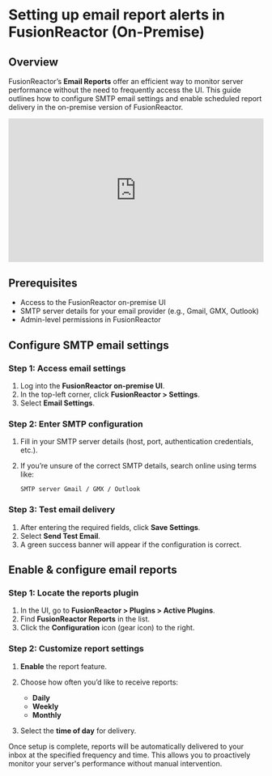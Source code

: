 # Setting up email report alerts in FusionReactor (On-Premise)

## Overview

FusionReactor’s **Email Reports** offer an efficient way to monitor server performance without the need to frequently access the UI. This guide outlines how to configure SMTP email settings and enable scheduled report delivery in the on-premise version of FusionReactor.

<div style="padding:56.25% 0 0 0;position:relative;"><iframe src="https://player.vimeo.com/video/1081897822?badge=0&amp;autopause=0&amp;player_id=0&amp;app_id=58479" frameborder="0" allow="autoplay; fullscreen; picture-in-picture; clipboard-write; encrypted-media" style="position:absolute;top:0;left:0;width:100%;height:100%;" title="Setting up email report alerts in FusionReactor (On-Premise)"></iframe></div><script src="https://player.vimeo.com/api/player.js"></script>

## Prerequisites

* Access to the FusionReactor on-premise UI
* SMTP server details for your email provider (e.g., Gmail, GMX, Outlook)
* Admin-level permissions in FusionReactor


## Configure SMTP email settings

### Step 1: Access email settings

1. Log into the **FusionReactor on-premise UI**.
2. In the top-left corner, click **FusionReactor > Settings**.
3. Select **Email Settings**.

### Step 2: Enter SMTP configuration

1. Fill in your SMTP server details (host, port, authentication credentials, etc.).
2. If you’re unsure of the correct SMTP details, search online using terms like:

   ```
   SMTP server Gmail / GMX / Outlook
   ```

### Step 3: Test email delivery

1. After entering the required fields, click **Save Settings**.
2. Select **Send Test Email**.
3. A green success banner will appear if the configuration is correct.


## Enable & configure email reports

### Step 1: Locate the reports plugin

1. In the UI, go to **FusionReactor > Plugins > Active Plugins**.
2. Find **FusionReactor Reports** in the list.
3. Click the **Configuration** icon (gear icon) to the right.

### Step 2: Customize report settings

1. **Enable** the report feature.
2. Choose how often you’d like to receive reports:

     * **Daily**
     * **Weekly**
     * **Monthly**

3. Select the **time of day** for delivery.



Once setup is complete, reports will be automatically delivered to your inbox at the specified frequency and time. This allows you to proactively monitor your server's performance without manual intervention.

